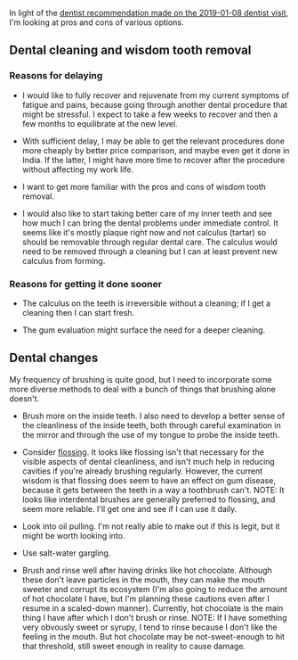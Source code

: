 In light of the [dentist recommendation made on the 2019-01-08 dentist
visit](2019-01-08-dentist-visit.md), I'm looking at pros and cons of
various options.

## Dental cleaning and wisdom tooth removal

### Reasons for delaying

* I would like to fully recover and rejuvenate from my current
  symptoms of fatigue and pains, because going through another dental
  procedure that might be stressful. I expect to take a few weeks to
  recover and then a few months to equilibrate at the new level.

* With sufficient delay, I may be able to get the relevant procedures
  done more cheaply by better price comparison, and maybe even get it
  done in India. If the latter, I might have more time to recover
  after the procedure without affecting my work life.

* I want to get more familiar with the pros and cons of wisdom tooth
  removal.

* I would also like to start taking better care of my inner teeth and
  see how much I can bring the dental problems under immediate
  control. It seems like it's mostly plaque right now and not calculus
  (tartar) so should be removable through regular dental care. The
  calculus would need to be removed through a cleaning but I can at
  least prevent new calculus from forming.

### Reasons for getting it done sooner

* The calculus on the teeth is irreversible without a cleaning; if I
  get a cleaning then I can start fresh.

* The gum evaluation might surface the need for a deeper cleaning.

## Dental changes

My frequency of brushing is quite good, but I need to incorporate some
more diverse methods to deal with a bunch of things that brushing
alone doesn't.

* Brush more on the inside teeth. I also need to develop a better
  sense of the cleanliness of the inside teeth, both through careful
  examination in the mirror and through the use of my tongue to probe
  the inside teeth.

* Consider
  [flossing](https://www.webmd.com/oral-health/features/to-floss-or-not-to-floss). It
  looks like flossing isn't that necessary for the visible aspects of
  dental cleanliness, and isn't much help in reducing cavities if
  you're already brushing regularly. However, the current wisdom is
  that flossing does seem to have an effect on gum disease, because it
  gets between the teeth in a way a toothbrush can't. NOTE: It looks
  like interdental brushes are generally preferred to flossing, and
  seem more reliable. I'll get one and see if I can use it daily.

* Look into oil pulling. I'm not really able to make out if this is
  legit, but it might be worth looking into.

* Use salt-water gargling.

* Brush and rinse well after having drinks like hot
  chocolate. Although these don't leave particles in the mouth, they
  can make the mouth sweeter and corrupt its ecosystem (I'm also going
  to reduce the amount of hot chocolate I have, but I'm planning these
  cautions even after I resume in a scaled-down manner). Currently,
  hot chocolate is the main thing I have after which I don't brush or
  rinse. NOTE: If I have something very obvously sweet or syrupy, I
  tend to rinse because I don't like the feeling in the mouth. But hot
  chocolate may be not-sweet-enough to hit that threshold, still sweet
  enough in reality to cause damage.


